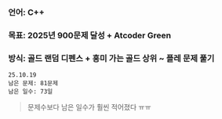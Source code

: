 ### 언어: C++
### 목표: 2025년 900문제 달성 + Atcoder Green
### 방식: 골드 랜덤 디펜스 + 흥미 가는 골드 상위 ~ 플레 문제 풀기
```
25.10.19
남은 문제: 81문제
남은 일수: 73일
```

> 문제수보다 남은 일수가 훨씬 적어졌다 ㅠㅠ